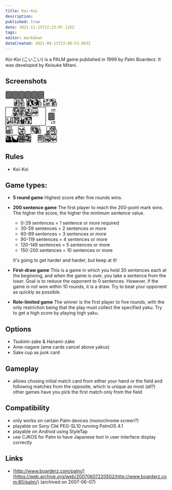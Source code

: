 ```yaml
---
title: Koi-Koi
description: 
published: true
date: 2021-11-23T22:23:07.135Z
tags: 
editor: markdown
dateCreated: 2021-09-13T22:48:53.943Z
---
```


_Koi-Koi_ (<span lang='ja'>こいこい</span>) is a PALM game published in 1999 by Palm Boarderz.
It was developed by Keisuke Mitani.

## Screenshots
![koikoi.gif](/koikoi.gif)

## Rules
- Koi-Koi

## Game types:
- **5 round game**
  Highest score after five rounds wins.

- **200 sentence game**
  The first player to reach the 200-point mark wins. The higher the score, the higher the minimum sentence value. 
  - 0-29 sentences = 1 sentence or more required
  - 30-59 sentences = 2 sentences or more
  - 60-89 sentences = 3 sentences or more
  - 90-119 sentences = 4 sentences or more
  - 120-149 sentences = 5 sentences or more
  - 150-200 sentences = 10 sentences or more
  
  It's going to get harder and harder, but keep at it!

- **First-draw game**
  This is a game in which you hold 30 sentences each at the beginning, and when the game is over, you take a sentence from the loser. Goal is to reduce the opponent to 0 sentences. However, if the game is not won within 10 rounds, it is a draw. Try to beat your opponent as quickly as possible.

- **Role-limited game**
  The winner is the first player to five rounds, with the only restriction being that the play must collect the specified yaku. Try to get a high score by playing high yaku.

## Options
- Tsukimi-zake & Hanami-zake
- Ame-nagare (ame cards cancel above yakus)
- Sake cup as junk card

## Gameplay
- allows chosing initial match card from either your hand or the field and following matches from the opposite, which is unique as most (all?) other games have you pick the first match only from the field

## Compatibility
- only works on certain Palm devices (monochrome screen?)
- playable on Sony Clié PEG-SL10 running PalmOS 4.1
- playable on Android using StyleTap
- use CJKOS for Palm to have Japanese text in user interface display correctly

## Links
- [http://www.boarderz.com/palm/](https://web.archive.org/web/20070607220502/http://www.boarderz.com:80/palm/) (archived on 2007-06-07)
